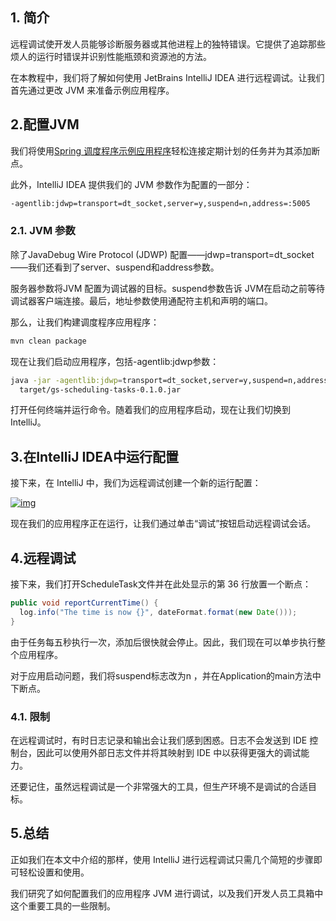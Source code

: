 ## 1. 简介

远程调试使开发人员能够诊断服务器或其他进程上的独特错误。它提供了追踪那些烦人的运行时错误并识别性能瓶颈和资源池的方法。

在本教程中，我们将了解如何使用 JetBrains IntelliJ IDEA 进行远程调试。让我们首先通过更改 JVM 来准备示例应用程序。

## 2.配置JVM

我们将使用[Spring 调度程序示例应用程序](https://github.com/eugenp/tutorials/tree/master/spring-scheduling)轻松连接定期计划的任务并为其添加断点。

此外，IntelliJ IDEA 提供我们的 JVM 参数作为配置的一部分：

```bash
-agentlib:jdwp=transport=dt_socket,server=y,suspend=n,address=:5005
```

### 2.1. JVM 参数

除了JavaDebug Wire Protocol (JDWP) 配置——jdwp=transport=dt_socket——我们还看到了server、suspend和address参数。

服务器参数将JVM 配置为调试器的目标。suspend参数告诉 JVM在启动之前等待调试器客户端连接。最后，地址参数使用通配符主机和声明的端口。

那么，让我们构建调度程序应用程序：

```bash
mvn clean package
```

现在让我们启动应用程序，包括-agentlib:jdwp参数：

```bash
java -jar -agentlib:jdwp=transport=dt_socket,server=y,suspend=n,address=:5005 
  target/gs-scheduling-tasks-0.1.0.jar
```

打开任何终端并运行命令。随着我们的应用程序启动，现在让我们切换到 IntelliJ。

## 3.在IntelliJ IDEA中运行配置

接下来，在 IntelliJ 中，我们为远程调试创建一个新的运行配置：

[![img](https://www.baeldung.com/wp-content/uploads/2019/11/run_configuration.png)](https://www.baeldung.com/wp-content/uploads/2019/11/run_configuration.png)

现在我们的应用程序正在运行，让我们通过单击“调试”按钮启动远程调试会话。

## 4.远程调试

接下来，我们打开ScheduleTask文件并在此处显示的第 36 行放置一个断点：

```java
public void reportCurrentTime() {
  log.info("The time is now {}", dateFormat.format(new Date()));
}
```

由于任务每五秒执行一次，添加后很快就会停止。因此，我们现在可以单步执行整个应用程序。

对于应用启动问题，我们将suspend标志改为n ，并在Application的main方法中下断点。

### 4.1. 限制

在远程调试时，有时日志记录和输出会让我们感到困惑。日志不会发送到 IDE 控制台，因此可以使用外部日志文件并将其映射到 IDE 中以获得更强大的调试能力。

还要记住，虽然远程调试是一个非常强大的工具，但生产环境不是调试的合适目标。

## 5.总结

正如我们在本文中介绍的那样，使用 IntelliJ 进行远程调试只需几个简短的步骤即可轻松设置和使用。

我们研究了如何配置我们的应用程序 JVM 进行调试，以及我们开发人员工具箱中这个重要工具的一些限制。